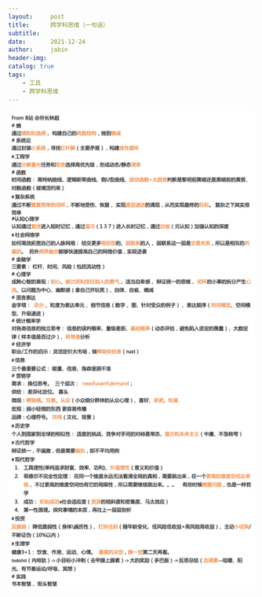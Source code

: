 ```yaml
---
layout:     post
title:      跨学科思维（一句话） 
subtitle:   
date:       2021-12-24
author:     jabin
header-img: 
catalog: true
tags:
    - 工具
    - 跨学科思维
---
```


![img.png](../img/cross-the-world.png)